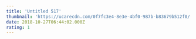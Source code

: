 ```yaml
---
title: 'Untitled 517'
thumbnail: 'https://ucarecdn.com/0f7fc3e4-8e3e-4bf0-987b-b83679b512f0/'
date: 2018-10-27T06:44:02.000Z
rating: 1
---
```

